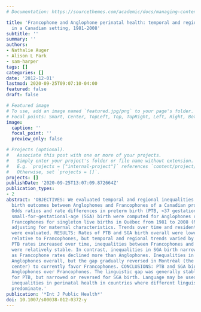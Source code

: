 ```yaml
---
# Documentation: https://sourcethemes.com/academic/docs/managing-content/

title: 'Francophone and Anglophone perinatal health: temporal and regional inequalities
  in a Canadian setting, 1981-2008'
subtitle: ''
summary: ''
authors:
- Nathalie Auger
- Alison L Park
- sam-harper
tags: []
categories: []
date: '2012-12-01'
lastmod: 2020-09-25T09:07:10-04:00
featured: false
draft: false

# Featured image
# To use, add an image named `featured.jpg/png` to your page's folder.
# Focal points: Smart, Center, TopLeft, Top, TopRight, Left, Right, BottomLeft, Bottom, BottomRight.
image:
  caption: ''
  focal_point: ''
  preview_only: false

# Projects (optional).
#   Associate this post with one or more of your projects.
#   Simply enter your project's folder or file name without extension.
#   E.g. `projects = ["internal-project"]` references `content/project/deep-learning/index.md`.
#   Otherwise, set `projects = []`.
projects: []
publishDate: '2020-09-25T13:07:09.872664Z'
publication_types:
- 2
abstract: 'OBJECTIVES: We evaluated temporal and regional inequalities in adverse
  birth outcomes between Anglophones and Francophones of a Canadian province. METHODS:
  Odds ratios and rate differences in preterm birth (PTB, <37 gestational weeks) and
  small-for-gestational-age (SGA) birth were computed for Anglophones relative to
  Francophones for singleton live births in Québec from 1981 to 2008 (N = 2,292,237),
  adjusting for maternal characteristics. Trends over time and residential region
  were evaluated. RESULTS: Rates of PTB and SGA birth overall were lower for Anglophones
  relative to Francophones, but temporal and regional trends varied by outcome. Although
  PTB rates increased over time, inequalities between Francophones and Anglophones
  were relatively stable. In contrast, inequalities in SGA birth narrowed over time
  as Francophone rates declined more than Anglophones. Inequalities in SGA birth favored
  Anglophones overall, but the gap gradually reversed in Montréal (the largest metropolitan
  center) to currently favor Francophones. CONCLUSIONS: PTB and SGA birth rates favored
  Anglophones over Francophones. The linguistic gap was generally stable over time
  for PTB, but narrowed or reversed for SGA birth. Language may be used to capture
  inequalities in perinatal health in countries where different linguistic groups
  predominate.'
publication: '*Int J Public Health*'
doi: 10.1007/s00038-012-0372-y
---
```

